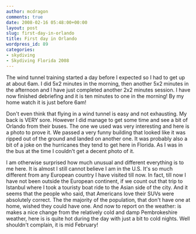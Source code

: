 ```yaml
---
author: mcdragon
comments: true
date: 2008-02-16 05:48:00+00:00
layout: post
slug: first-day-in-orlando
title: First day in Orlando
wordpress_id: 89
categories:
- skydiving
- Skydiving Florida 2008
---
```


The wind tunnel training started a day before I expected so I had to get up at about 6am. I did 5x2 minutes in the morning, then another 5x2 minutes in the afternoon and I have just completed another 2x2 minutes session. I have now finished debriefing and it is ten minutes to one in the morning! By my home watch it is just before 6am!


Don't even think that flying in a wind tunnel is easy and not exhausting. My back is VERY sore. However I did manage to get some time and see a bit of Orlando from their buses. The one we used was very interesting and here is a photo to prove it. We passed a very funny building that looked like it was ripped out of the ground and landed on another one. It was probably also a bit of a joke on the hurricanes they tend to get here in Florida. As I was in the bus at the time I couldn't get a decent photo of it.

I am otherwise surprised how much unusual and different everything is to me here. It is almost I still cannot believe I am in the U.S. It's so much different from any European country I have visited till now. In fact, till now I have not been outside the European continent, if we count out that trip to Istanbul where I took a touristy boat ride to the Asian side of the city. And it seems that the people who said, that Americans love their SUVs were absolutely correct. The the majority of the population, that don't have one at home, wished they could have one.
And now to report on the weather: is makes a nice change from the relatively cold and damp Pembrokeshire weather, here is is quite hot during the day with just a bit to cold nights. Well shouldn't complain, it is mid February!
